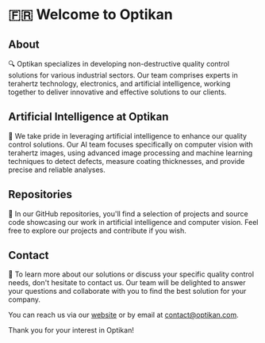 # 🇫🇷 Welcome to Optikan

## About
🔍 Optikan specializes in developing non-destructive quality control solutions for various industrial sectors. Our team comprises experts in terahertz technology, electronics, and artificial intelligence, working together to deliver innovative and effective solutions to our clients.

## Artificial Intelligence at Optikan
🧠 We take pride in leveraging artificial intelligence to enhance our quality control solutions. Our AI team focuses specifically on computer vision with terahertz images, using advanced image processing and machine learning techniques to detect defects, measure coating thicknesses, and provide precise and reliable analyses.

## Repositories
📁 In our GitHub repositories, you'll find a selection of projects and source code showcasing our work in artificial intelligence and computer vision. Feel free to explore our projects and contribute if you wish.

## Contact
📧 To learn more about our solutions or discuss your specific quality control needs, don't hesitate to contact us. Our team will be delighted to answer your questions and collaborate with you to find the best solution for your company.

You can reach us via our [website](https://www.optikan.com/) or by email at contact@optikan.com.

Thank you for your interest in Optikan!



